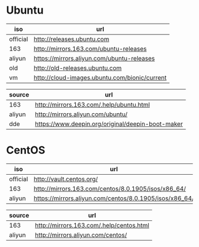 # Ubuntu

| iso      | url                                           |
| -------- | --------------------------------------------- |
| official | http://releases.ubuntu.com                    |
| 163      | http://mirrors.163.com/ubuntu-releases        |
| aliyun   | https://mirrors.aliyun.com/ubuntu-releases    |
| old      | http://old-releases.ubuntu.com                |
| vm       | http://cloud-images.ubuntu.com/bionic/current |


| source | url                                               |
| ------ | ------------------------------------------------- |
| 163    | http://mirrors.163.com/.help/ubuntu.html          |
| aliyun | http://mirrors.aliyun.com/ubuntu/                 |
| dde    | https://www.deepin.org/original/deepin-boot-maker |

# CentOS

| iso      | url                                                     |
| -------- | ------------------------------------------------------- |
| official | http://vault.centos.org/                                |
| 163      | http://mirrors.163.com/centos/8.0.1905/isos/x86_64/     |
| aliyun   | https://mirrors.aliyun.com/centos/8.0.1905/isos/x86_64/ |


| source | url                                      |
| ------ | ---------------------------------------- |
| 163    | http://mirrors.163.com/.help/centos.html |
| aliyun | http://mirrors.aliyun.com/centos/        |
